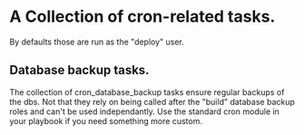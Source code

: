 # A Collection of cron-related tasks.
By defaults those are run as the "deploy" user.

## Database backup tasks.
The collection of cron_database_backup tasks ensure regular backups of the dbs.
Not that they rely on being called after the "build" database backup roles and can't
be used independantly.
Use the standard cron module in your playbook if you need something more custom.